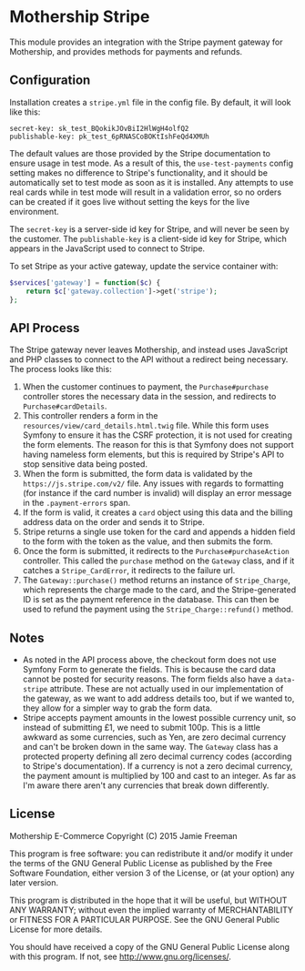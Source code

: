 # Mothership Stripe

This module provides an integration with the Stripe payment gateway for Mothership, and provides methods for payments and refunds.

## Configuration
Installation creates a `stripe.yml` file in the config file. By default, it will look like this:

    secret-key: sk_test_BQokikJOvBiI2HlWgH4olfQ2
    publishable-key: pk_test_6pRNASCoBOKtIshFeQd4XMUh

The default values are those provided by the Stripe documentation to ensure usage in test mode. As a result of this, the `use-test-payments` config setting makes no difference to Stripe's functionality, and it should be automatically set to test mode as soon as it is installed.
Any attempts to use real cards while in test mode will result in a validation error, so no orders can be created if it goes live without setting the keys for the live environment.

The `secret-key` is a server-side id key for Stripe, and will never be seen by the customer.
The `publishable-key` is a client-side id key for Stripe, which appears in the JavaScript used to connect to Stripe.

To set Stripe as your active gateway, update the service container with:

```php
$services['gateway'] = function($c) {
    return $c['gateway.collection']->get('stripe');
};
```

## API Process
The Stripe gateway never leaves Mothership, and instead uses JavaScript and PHP classes to connect to the API without a redirect being necessary. The process looks like this:

1. When the customer continues to payment, the `Purchase#purchase` controller stores the necessary data in the session, and redirects to `Purchase#cardDetails`.
1. This controller renders a form in the `resources/view/card_details.html.twig` file. While this form uses Symfony to ensure it has the CSRF protection, it is not used for creating the form elements. The reason for this is that Symfony does not support having nameless form elements, but this is required by Stripe's API to stop sensitive data being posted.
1. When the form is submitted, the form data is validated by the `https://js.stripe.com/v2/` file. Any issues with regards to formatting (for instance if the card number is invalid) will display an error message in the `.payment-errors` span.
1. If the form is valid, it creates a `card` object using this data and the billing address data on the order and sends it to Stripe.
1. Stripe returns a single use token for the card and appends a hidden field to the form with the token as the value, and then submits the form.
1. Once the form is submitted, it redirects to the `Purchase#purchaseAction` controller. This called the `purchase` method on the `Gateway` class, and if it catches a `Stripe_CardError`, it redirects to the failure url.
1. The `Gateway::purchase()` method returns an instance of `Stripe_Charge`, which represents the charge made to the card, and the Stripe-generated ID is set as the payment reference in the database. This can then be used to refund the payment using the `Stripe_Charge::refund()` method.

## Notes

* As noted in the API process above, the checkout form does not use Symfony Form to generate the fields. This is because the card data cannot be posted for security reasons. The form fields also have a `data-stripe` attribute. These are not actually used in our implementation of the gateway, as we want to add address details too, but if we wanted to, they allow for a simpler way to grab the form data.
* Stripe accepts payment amounts in the lowest possible currency unit, so instead of submitting £1, we need to submit 100p. This is a little awkward as some currencies, such as Yen, are zero decimal currency and can't be broken down in the same way. The `Gateway` class has a protected property defining all zero decimal currency codes (according to Stripe's documentation). If a currency is not a zero decimal currency, the payment amount is multiplied by 100 and cast to an integer. As far as I'm aware there aren't any currencies that break down differently.

## License

Mothership E-Commerce
Copyright (C) 2015 Jamie Freeman

This program is free software: you can redistribute it and/or modify it under the terms of the GNU General Public License as published by the Free Software Foundation, either version 3 of the License, or (at your option) any later version.

This program is distributed in the hope that it will be useful, but WITHOUT ANY WARRANTY; without even the implied warranty of MERCHANTABILITY or FITNESS FOR A PARTICULAR PURPOSE.  See the GNU General Public License for more details.

You should have received a copy of the GNU General Public License along with this program.  If not, see <http://www.gnu.org/licenses/>.
